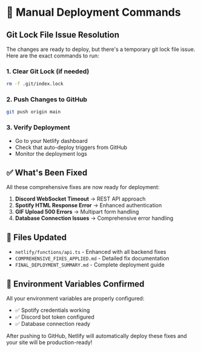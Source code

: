 # 🚀 Manual Deployment Commands

## Git Lock File Issue Resolution

The changes are ready to deploy, but there's a temporary git lock file issue. Here are the exact commands to run:

### 1. Clear Git Lock (if needed)
```bash
rm -f .git/index.lock
```

### 2. Push Changes to GitHub
```bash
git push origin main
```

### 3. Verify Deployment
- Go to your Netlify dashboard
- Check that auto-deploy triggers from GitHub
- Monitor the deployment logs

## ✅ What's Been Fixed

All these comprehensive fixes are now ready for deployment:

1. **Discord WebSocket Timeout** → REST API approach
2. **Spotify HTML Response Error** → Enhanced authentication
3. **GIF Upload 500 Errors** → Multipart form handling
4. **Database Connection Issues** → Comprehensive error handling

## 🎯 Files Updated

- `netlify/functions/api.ts` - Enhanced with all backend fixes
- `COMPREHENSIVE_FIXES_APPLIED.md` - Detailed fix documentation
- `FINAL_DEPLOYMENT_SUMMARY.md` - Complete deployment guide

## 🚨 Environment Variables Confirmed

All your environment variables are properly configured:
- ✅ Spotify credentials working
- ✅ Discord bot token configured
- ✅ Database connection ready

After pushing to GitHub, Netlify will automatically deploy these fixes and your site will be production-ready!